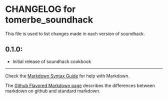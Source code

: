 # CHANGELOG for tomerbe_soundhack

This file is used to list changes made in each version of soundhack.

## 0.1.0:

* Initial release of soundhack cookbook

- - - 
Check the [Markdown Syntax Guide](http://daringfireball.net/projects/markdown/syntax) for help with Markdown.

The [Github Flavored Markdown page](http://github.github.com/github-flavored-markdown/) describes the differences between markdown on github and standard markdown.
